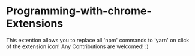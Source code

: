 # Programming-with-chrome-Extensions
This extention allows you to replace all 'npm' commands to 'yarn' on click of the extension icon! 
Any Contributions are welcomed! :) 
